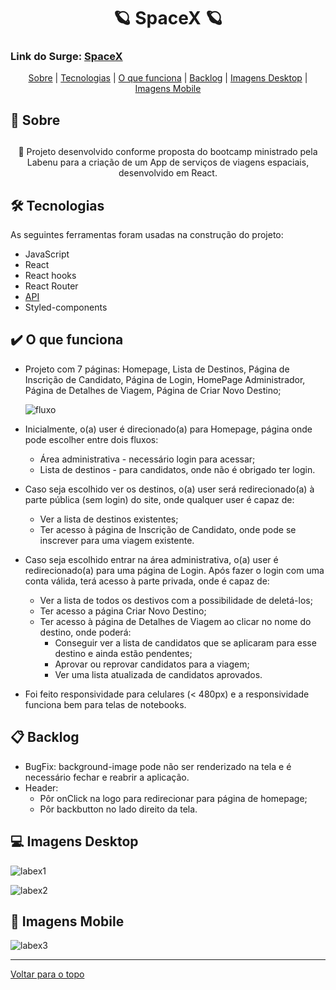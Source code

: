 <h1 align="center" id="top" border="none">🪐 SpaceX 🪐</h1>

### Link do Surge: <a href="http://daffy-experience.surge.sh/" target="_blank" title="Veja o projeto">SpaceX</a>

<div align="center">
<a href="#sobre">Sobre</a> | <a href="#tecnologias">Tecnologias</a> | <a href="#funciona">O que funciona</a> | <a href="#nao-funciona">Backlog</a> | <a href='#img-desktop'>Imagens Desktop</a> | <a href='#img-mobile'>Imagens Mobile</a> 
</div>

## <h2 id="sobre">📓 Sobre<h2>

<p align="center">🚀 Projeto desenvolvido conforme proposta do bootcamp ministrado pela Labenu para a criação de um App de serviços de viagens espaciais, desenvolvido em React.</p>


## <h2 id="tecnologias">🛠️ Tecnologias</h2> 
As seguintes ferramentas foram usadas na construção do projeto:

* JavaScript
* React
* React hooks
* React Router
* <a href="https://documenter.getpostman.com/view/9133542/TzCTZkQr" target="_blank">API</a>
* Styled-components

## <h2 id="funciona">✔️ O que funciona</h2>

* Projeto com 7 páginas: Homepage, Lista de Destinos, Página de Inscrição de Candidato, Página de Login, HomePage Administrador, Página de Detalhes de Viagem, Página de Criar Novo Destino;
  
    ![fluxo](https://user-images.githubusercontent.com/71045022/160829725-e7174ca5-1f68-4892-8e7a-c1a9c09845b3.JPG)
  
* Inicialmente, o(a) user é direcionado(a) para Homepage, página onde pode escolher entre dois fluxos:
    * Área administrativa - necessário login para acessar;
    * Lista de destinos - para candidatos, onde não é obrigado ter login.
* Caso seja escolhido ver os destinos, o(a) user será redirecionado(a) à parte pública (sem login) do site, onde qualquer user é capaz de:
    * Ver a lista de destinos existentes;
    * Ter acesso à página de Inscrição de Candidato, onde pode se inscrever para uma viagem existente.
* Caso seja escolhido entrar na área administrativa, o(a) user é redirecionado(a) para uma página de Login. Após fazer o login com uma conta válida, terá acesso à parte privada, onde é capaz de:
    * Ver a lista de todos os destivos com a possibilidade de deletá-los;
    * Ter acesso a página Criar Novo Destino;
    * Ter acesso à página de Detalhes de Viagem ao clicar no nome do destino, onde poderá:
        * Conseguir ver a lista de candidatos que se aplicaram para esse destino e ainda estão pendentes;
        * Aprovar ou reprovar candidatos para a viagem;
        * Ver uma lista atualizada de candidatos aprovados.
* Foi feito responsividade para celulares (< 480px) e a responsividade funciona bem para telas de notebooks.

## <h2 id="nao-funciona">📋 Backlog</h2>
* BugFix: background-image pode não ser renderizado na tela e é necessário fechar e reabrir a aplicação.
* Header:
    * Pôr onClick na logo para redirecionar para página de homepage;
    * Pôr backbutton no lado direito da tela.

## <h2 id="img-desktop">💻 Imagens Desktop</h2>

![labex1](https://user-images.githubusercontent.com/71045022/154946030-91b16a79-2264-4a10-b16f-42654dde3111.JPG)

![labex2](https://user-images.githubusercontent.com/71045022/154946019-69468a35-fdcf-44bd-b54f-7f421682d9d2.JPG)

## <h2 id="img-mobile">📱 Imagens Mobile</h2>

![labex3](https://user-images.githubusercontent.com/71045022/154946028-d46684a5-0063-4710-ace2-2e9252db2f6d.JPG)
________________________________________

<a href='#top'>Voltar para o topo</a>
